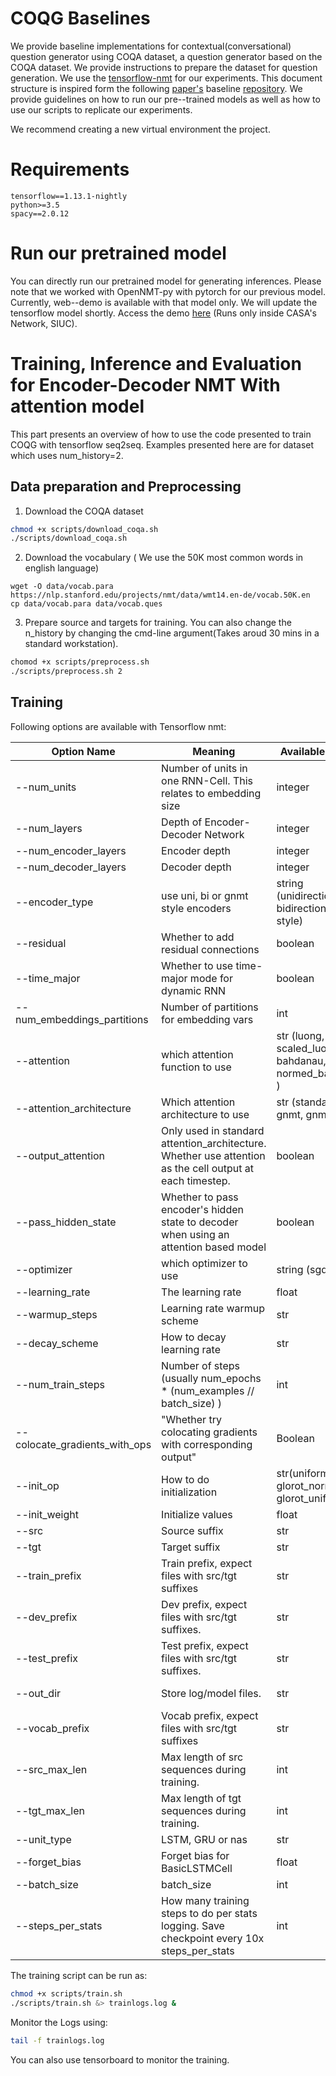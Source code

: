 # COQG Baselines
We provide baseline implementations for contextual(conversational) question generator using COQA dataset, a question generator based on the COQA dataset. We provide instructions to prepare the dataset for question generation. We use the [tensorflow-nmt](https://github.com/tensorflow/nmt "Tensorflow NMT") for our experiments. This document structure is inspired form the following [paper's](https://arxiv.org/abs/1808.07042 "COQA") baseline [repository](https://github.com/stanfordnlp/coqa-baselines "COQA Baselines"). We provide guidelines on how to run our pre--trained models as well as how to use our scripts to replicate our experiments. 

We recommend creating a new virtual environment the project. 

# Requirements
```
tensorflow==1.13.1-nightly
python>=3.5
spacy==2.0.12
```

# Run our pretrained model
You can directly run our pretrained model for generating inferences. Please note that we worked with OpenNMT-py with pytorch for our previous model. Currently, web--demo is available with that model only. We will update the tensorflow model shortly. Access the demo [here]( http://131.230.217.27:4200/ "COQG") (Runs only inside CASA's Network, SIUC).

# Training, Inference and Evaluation for Encoder-Decoder NMT With attention model
This part presents an overview of how to use the code presented to train COQG with tensorflow seq2seq. Examples presented here are for dataset which uses num_history=2. 

## Data preparation and Preprocessing
1. Download the COQA dataset
```bash
chmod +x scripts/download_coqa.sh
./scripts/download_coqa.sh
```
2. Download the vocabulary ( We use the 50K most common words in english language)
```
wget -O data/vocab.para https://nlp.stanford.edu/projects/nmt/data/wmt14.en-de/vocab.50K.en
cp data/vocab.para data/vocab.ques
```
3. Prepare source and targets for training. You can also change the n_history by changing the cmd-line argument(Takes aroud 30 mins in a standard workstation).
```bash
chomod +x scripts/preprocess.sh 
./scripts/preprocess.sh 2
```

## Training 
Following options are available with Tensorflow nmt:

|Option Name   | Meaning  | Available Values  | Default  | COQG  |
|---|---|---|---|---|
| --num_units  | Number of units in one RNN-Cell. This relates to embedding size  | integer |  32 | 256  |
| --num_layers  | Depth of Encoder-Decoder Network  | integer  | 2  | 2  |
| --num_encoder_layers | Encoder depth | integer | num_layers |  2 |
| --num_decoder_layers | Decoder depth | integer | num_layers |  1 |
| --encoder_type | use uni, bi or gnmt style encoders | string (unidirectional, bidirectional, gnmt style) | uni | gnmt |
| --residual | Whether to add residual connections | boolean | false | false |
| --time_major | Whether to use time-major mode for dynamic RNN | boolean | true | true |
| --num_embeddings_partitions | Number of partitions for embedding vars | int | 0 | 0 |
| --attention | which attention function to use | str (luong, scaled_luong, bahdanau, normed_bahdanau ) | None | scaled_luong, normed_bahdanau |
| --attention_architecture | Which attention architecture to use | str (standard, gnmt, gnmt_v2) | standard | standard |
| --output_attention | Only used in standard attention_architecture. Whether use attention as the cell output at each timestep. | boolean | True | True |
| --pass_hidden_state | Whether to pass encoder's hidden state to decoder when using an attention based model | boolean | True | True |
| --optimizer | which optimizer to use | string (sgd, adam) | sgd | sgd | 
| --learning_rate | The learning rate | float | 1.0 | 1.0 |
| --warmup_steps | Learning rate warmup scheme | str | t2t | t2t |
| --decay_scheme | How to decay learning rate | str | "" | luong234 |
| --num_train_steps | Number of steps (usually num_epochs * (num_examples // batch_size) ) | int | 12000 | 45000 |
| --colocate_gradients_with_ops | "Whether try colocating gradients with corresponding output" | Boolean | True | True |
| --init_op | How to do initialization | str(uniform, glorot_normal, glorot_uniform) | uniform | glorot_normal |
| --init_weight | Initialize values | float | 0.1 | 0.1 |
| --src | Source suffix | str | None | para |
| --tgt | Target suffix | str | None | ques |
| --train_prefix | Train prefix, expect files with src/tgt suffixes | str | None | depends on the model |
| --dev_prefix | Dev prefix, expect files with src/tgt suffixes. | str | None | depends on the model |
| --test_prefix | Test prefix, expect files with src/tgt suffixes. | str | None | depends on the model |
| --out_dir | Store log/model files. | str | None | depends on the model |
| --vocab_prefix | Vocab prefix, expect files with src/tgt suffixes | str | None | vocab |
| --src_max_len | Max length of src sequences during training. | int | 50 | 1000 |
| --tgt_max_len | Max length of tgt sequences during training. | int | 50 | 100  |
| --unit_type | LSTM, GRU or nas | str | lstm | lstm
| --forget_bias | Forget bias for BasicLSTMCell | float | 1.0 | 1.0 |
| --batch_size | batch_size | int | 128 | 128 |
| --steps_per_stats | How many training steps to do per stats logging. Save checkpoint every 10x steps_per_stats | int | 100 | 200 |

The training script can be run as:
```bash
chmod +x scripts/train.sh
./scripts/train.sh &> trainlogs.log & 
```
Monitor the Logs using:
```bash
tail -f trainlogs.log 
```
You can also use tensorboard to monitor the training.